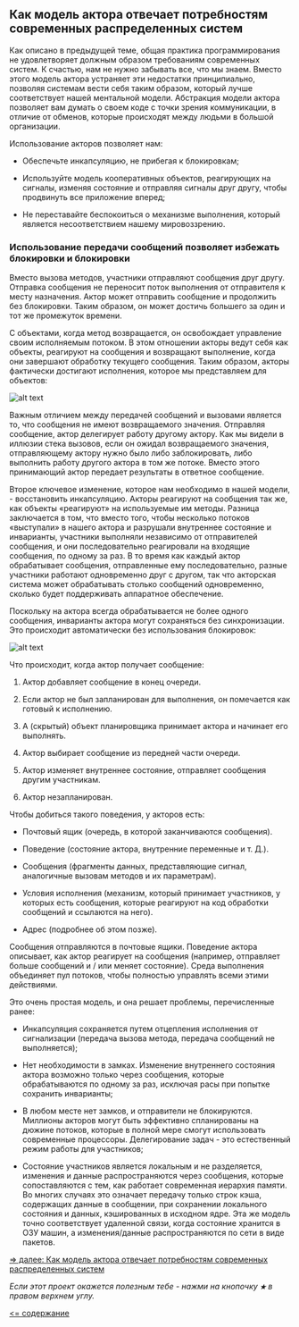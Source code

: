 ## Как модель актора отвечает потребностям современных распределенных систем

Как описано в предыдущей теме, общая практика программирования не удовлетворяет должным образом требованиям современных 
систем. К счастью, нам не нужно забывать все, что мы знаем. Вместо этого модель актора устраняет эти недостатки принципиально, 
позволяя системам вести себя таким образом, который лучше соответствует нашей ментальной модели. Абстракция модели актора
 позволяет вам думать о своем коде с точки зрения коммуникации, в отличие от обменов, которые происходят между людьми в 
 большой организации.

Использование акторов позволяет нам:

* Обеспечьте инкапсуляцию, не прибегая к блокировкам;

* Используйте модель кооперативных объектов, реагирующих на сигналы, изменяя состояние и отправляя сигналы друг другу, 
чтобы продвинуть все приложение вперед;

* Не переставайте беспокоиться о механизме выполнения, который является несоответствием нашему мировоззрению.

### Использование передачи сообщений позволяет избежать блокировки и блокировки

Вместо вызова методов, участники отправляют сообщения друг другу. Отправка сообщения не переносит поток выполнения от 
отправителя к месту назначения. Актор может отправить сообщение и продолжить без блокировки. Таким образом, он может 
достичь большего за один и тот же промежуток времени.

С объектами, когда метод возвращается, он освобождает управление своим исполняемым потоком. В этом отношении акторы 
ведут себя как объекты, реагируют на сообщения и возвращают выполнение, когда они завершают обработку текущего сообщения. 
Таким образом, акторы фактически достигают исполнения, которое мы представляем для объектов:
 
![alt text](https://github.com/steklopod/akka/blob/akka_starter/src/main/resources/images/how-the-actor-model-meets-the-needs-of-modern-distributed-systems/actor_graph.png "actor_graph")

 Важным отличием между передачей сообщений и вызовами является то, что сообщения не имеют возвращаемого значения. Отправляя 
сообщение, актор делегирует работу другому актору. Как мы видели в иллюзии стека вызовов, если он ожидал возвращаемого 
значения, отправляющему актору нужно было либо заблокировать, либо выполнить работу другого актора в том же потоке. 
Вместо этого принимающий актор передает результаты в ответное сообщение.

 Второе ключевое изменение, которое нам необходимо в нашей модели, - восстановить инкапсуляцию. Акторы реагируют на 
сообщения так же, как объекты «реагируют» на используемые им методы. Разница заключается в том, что вместо того, чтобы 
несколько потоков «выступали» в нашего актора и разрушали внутреннее состояние и инварианты, участники выполняли независимо 
от отправителей сообщения, и они последовательно реагировали на входящие сообщения, по одному за раз. В то время как каждый 
актор обрабатывает сообщения, отправленные ему последовательно, разные участники работают одновременно друг с другом, так 
что акторская система может обрабатывать столько сообщений одновременно, сколько будет поддерживать аппаратное обеспечение.

 Поскольку на актора всегда обрабатывается не более одного сообщения, инварианты актора могут сохраняться без синхронизации. 
Это происходит автоматически без использования блокировок:

![alt text](https://github.com/steklopod/akka/blob/akka_starter/src/main/resources/images/how-the-actor-model-meets-the-needs-of-modern-distributed-systems/serialized_timeline_invariants.png "serialized_timeline_invariants")

Что происходит, когда актор получает сообщение:

1. Актор добавляет сообщение в конец очереди.

2. Если актор не был запланирован для выполнения, он помечается как готовый к исполнению.

3. A (скрытый) объект планировщика принимает актора и начинает его выполнять.

4. Актор выбирает сообщение из передней части очереди.

5. Актор изменяет внутреннее состояние, отправляет сообщения другим участникам.

6. Актор незапланирован.

Чтобы добиться такого поведения, у акторов есть:

* Почтовый ящик (очередь, в которой заканчиваются сообщения).

* Поведение (состояние актора, внутренние переменные и т. Д.).

* Сообщения (фрагменты данных, представляющие сигнал, аналогичные вызовам методов и их параметрам).

* Условия исполнения (механизм, который принимает участников, у которых есть сообщения, которые реагируют на код обработки сообщений и ссылаются на него).

* Адрес (подробнее об этом позже).

Сообщения отправляются в почтовые ящики. Поведение актора описывает, как актор реагирует на сообщения (например, отправляет 
больше сообщений и / или меняет состояние). Среда выполнения объединяет пул потоков, чтобы полностью управлять всеми этими действиями.

Это очень простая модель, и она решает проблемы, перечисленные ранее:

* Инкапсуляция сохраняется путем отцепления исполнения от сигнализации (передача вызова метода, передача сообщений не выполняется);

* Нет необходимости в замках. Изменение внутреннего состояния актора возможно только через сообщения, которые обрабатываются 
по одному за раз, исключая расы при попытке сохранить инварианты;

* В любом месте нет замков, и отправители не блокируются. Миллионы акторов могут быть эффективно спланированы на дюжине 
потоков, которые в полной мере смогут использовать современные процессоры. Делегирование задач - это естественный режим 
работы для участников;

* Состояние участников является локальным и не разделяется, изменения и данные распространяются через сообщения, которые 
сопоставляются с тем, как работает современная иерархия памяти. Во многих случаях это означает передачу только строк кэша, 
содержащих данные в сообщении, при сохранении локального состояния и данных, кэшированных в исходном ядре. Эта же модель 
точно соответствует удаленной связи, когда состояние хранится в ОЗУ машин, а изменения/данные распространяются по сети 
в виде пакетов.


[=> далее: Как модель актора отвечает потребностям современных распределенных систем](htts://github.com/steklopod/akka/blob/akka_starter/src/main/resources/readmes/overview-of-akka-libraries-and-modules.md)

_Если этот проект окажется полезным тебе - нажми на кнопочку **`★`** в правом верхнем углу._

[<= содержание](https://github.com/steklopod/akka/blob/akka_starter/readme.md)